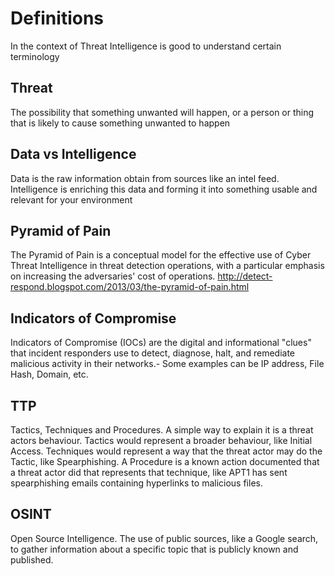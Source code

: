 # Definitions

In the context of Threat Intelligence is good to understand certain terminology

## Threat
The possibility that something unwanted will happen, or a person or thing that is likely to cause something unwanted to happen

## Data vs Intelligence
Data is the raw information obtain from sources like an intel feed. Intelligence is enriching this data and forming it into something usable and relevant for your environment

## Pyramid of Pain
The Pyramid of Pain is a conceptual model for the effective use of Cyber Threat Intelligence in threat detection operations, with a particular emphasis on increasing the adversaries' cost of operations. http://detect-respond.blogspot.com/2013/03/the-pyramid-of-pain.html

## Indicators of Compromise
Indicators of Compromise (IOCs) are the digital and informational "clues" that incident responders use to detect, diagnose, halt, and remediate malicious activity in their networks.- Some examples can be IP address, File Hash, Domain, etc.

## TTP
Tactics, Techniques and Procedures. A simple way to explain it is a threat actors behaviour. Tactics would represent a broader behaviour, like Initial Access. Techniques would represent a way that the threat actor may do the Tactic, like Spearphishing. A Procedure is a known action documented that a threat actor did that represents that technique, like APT1 has sent spearphishing emails containing hyperlinks to malicious files.

## OSINT
Open Source Intelligence. The use of public sources, like a Google search, to gather information about a specific topic that is publicly known and published.
